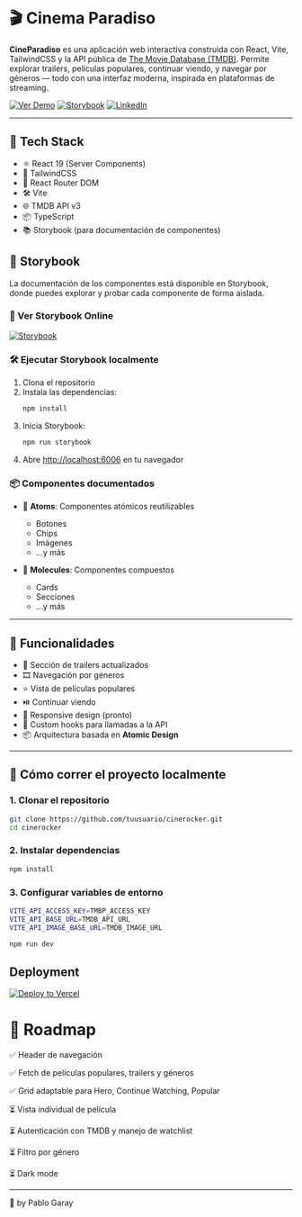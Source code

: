 # 🎬 Cinema Paradiso

**CineParadiso** es una aplicación web interactiva construida con React, Vite, TailwindCSS y la API pública de [The Movie Database (TMDB)](https://www.themoviedb.org/). Permite explorar trailers, películas populares, continuar viendo, y navegar por géneros — todo con una interfaz moderna, inspirada en plataformas de streaming.

[![Ver Demo](https://img.shields.io/badge/Ver-Demo-blue?style=for-the-badge)](https://cinema-paradiso-inky.vercel.app/)
[![Storybook](https://img.shields.io/badge/Ver-Storybook-FF4785?style=for-the-badge&logo=storybook&logoColor=white)](https://cinema-paradiso-storybook.vercel.app/?path=/docs/atoms-button--docs)
[![LinkedIn](https://img.shields.io/badge/Conectar-LinkedIn-0077B5?style=for-the-badge&logo=linkedin&logoColor=white)](https://www.linkedin.com/in/pablo-garay-dev/)

---

## 🚀 Tech Stack

- ⚛️ React 19 (Server Components)
- 💨 TailwindCSS
- 🔀 React Router DOM
- 🛠️ Vite
- 🌐 TMDB API v3
- 📦 TypeScript
- 📚 Storybook (para documentación de componentes)

## 📖 Storybook

La documentación de los componentes está disponible en Storybook, donde puedes explorar y probar cada componente de forma aislada.

### 🚀 Ver Storybook Online

[![Storybook](https://img.shields.io/badge/Ver_Storybook-FF4785?style=for-the-badge&logo=storybook&logoColor=white)](https://cinema-paradiso-storybook.vercel.app/?path=/docs/atoms-button--docs)

### 🛠️ Ejecutar Storybook localmente

1. Clona el repositorio
2. Instala las dependencias:
   ```bash
   npm install
   ```
3. Inicia Storybook:
   ```bash
   npm run storybook
   ```
4. Abre [http://localhost:6006](http://localhost:6006) en tu navegador

### 📦 Componentes documentados

- 🎨 **Atoms**: Componentes atómicos reutilizables

  - Botones
  - Chips
  - Imágenes
  - ...y más

- 🧩 **Molecules**: Componentes compuestos

  - Cards
  - Secciones
  - ...y más

---

## 📸 Funcionalidades

- 🎥 Sección de trailers actualizados
- 🎞️ Navegación por géneros
- ⭐ Vista de películas populares
- ⏯️ Continuar viendo
- 📱 Responsive design (pronto)
- 🧠 Custom hooks para llamadas a la API
- 📦 Arquitectura basada en **Atomic Design**

---

## 🧪 Cómo correr el proyecto localmente

### 1. Clonar el repositorio

```bash
git clone https://github.com/tuusuario/cinerocker.git
cd cinerocker
```

### 2. Instalar dependencias

```bash
npm install
```

### 3. Configurar variables de entorno

```bash
VITE_API_ACCESS_KEY=TMBP_ACCESS_KEY
VITE_API_BASE_URL=TMDB_API_URL
VITE_API_IMAGE_BASE_URL=TMDB_IMAGE_URL

```

```bash
npm run dev
```

## Deployment

[![Deploy to Vercel](https://vercel.com/button)](https://cinema-paradiso-inky.vercel.app/)

# 🧩 Roadmap

✅ Header de navegación

✅ Fetch de películas populares, trailers y géneros

✅ Grid adaptable para Hero, Continue Watching, Popular

⏳ Vista individual de película

⏳ Autenticación con TMDB y manejo de watchlist

⏳ Filtro por género

⏳ Dark mode

---

🤘 by
Pablo Garay
